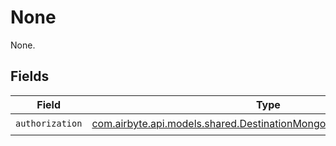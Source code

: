 # None

None.


## Fields

| Field                                                                                                                                 | Type                                                                                                                                  | Required                                                                                                                              | Description                                                                                                                           |
| ------------------------------------------------------------------------------------------------------------------------------------- | ------------------------------------------------------------------------------------------------------------------------------------- | ------------------------------------------------------------------------------------------------------------------------------------- | ------------------------------------------------------------------------------------------------------------------------------------- |
| `authorization`                                                                                                                       | [com.airbyte.api.models.shared.DestinationMongodbSchemasAuthorization](../../models/shared/DestinationMongodbSchemasAuthorization.md) | :heavy_check_mark:                                                                                                                    | N/A                                                                                                                                   |